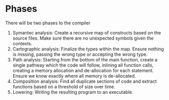 # Phases

There will be two phases to the compiler

1. Symantec analysis: Create a recursive map of constructs based on the source files. Make sure there are no unexpected symbols given the contexts.
1. Cartographic analysis: Finalize the types within the map. Ensure nothing is missing, passing the wrong type or accepting the wrong type.
1. Path analysis: Starting from the bottom of the main function, create a single pathway which the code will follow, inlining all function calls, creating a memory allocation and de-allocation for each statement. Ensure we know exactly where all memory is de-allocated.
1. Composition analysis: Find all duplicate sections of code and extract functions based on a threshold of size over time.
1. Lowering: Writing the resulting program to an executable.
